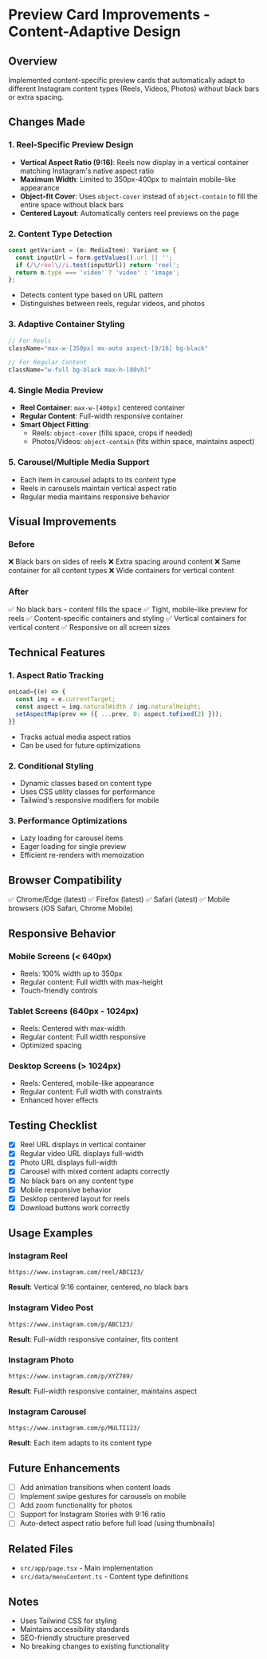 # Preview Card Improvements - Content-Adaptive Design

## Overview
Implemented content-specific preview cards that automatically adapt to different Instagram content types (Reels, Videos, Photos) without black bars or extra spacing.

## Changes Made

### 1. **Reel-Specific Preview Design**
- **Vertical Aspect Ratio (9:16)**: Reels now display in a vertical container matching Instagram's native aspect ratio
- **Maximum Width**: Limited to 350px-400px to maintain mobile-like appearance
- **Object-fit Cover**: Uses `object-cover` instead of `object-contain` to fill the entire space without black bars
- **Centered Layout**: Automatically centers reel previews on the page

### 2. **Content Type Detection**
```typescript
const getVariant = (m: MediaItem): Variant => {
  const inputUrl = form.getValues().url || '';
  if (/\/reel\//i.test(inputUrl)) return 'reel';
  return m.type === 'video' ? 'video' : 'image';
};
```
- Detects content type based on URL pattern
- Distinguishes between reels, regular videos, and photos

### 3. **Adaptive Container Styling**
```typescript
// For Reels
className="max-w-[350px] mx-auto aspect-[9/16] bg-black"

// For Regular Content
className="w-full bg-black max-h-[80vh]"
```

### 4. **Single Media Preview**
- **Reel Container**: `max-w-[400px]` centered container
- **Regular Content**: Full-width responsive container
- **Smart Object Fitting**:
  - Reels: `object-cover` (fills space, crops if needed)
  - Photos/Videos: `object-contain` (fits within space, maintains aspect)

### 5. **Carousel/Multiple Media Support**
- Each item in carousel adapts to its content type
- Reels in carousels maintain vertical aspect ratio
- Regular media maintains responsive behavior

## Visual Improvements

### Before
❌ Black bars on sides of reels
❌ Extra spacing around content
❌ Same container for all content types
❌ Wide containers for vertical content

### After
✅ No black bars - content fills the space
✅ Tight, mobile-like preview for reels
✅ Content-specific containers and styling
✅ Vertical containers for vertical content
✅ Responsive on all screen sizes

## Technical Features

### 1. **Aspect Ratio Tracking**
```typescript
onLoad={(e) => {
  const img = e.currentTarget;
  const aspect = img.naturalWidth / img.naturalHeight;
  setAspectMap(prev => ({ ...prev, 0: aspect.toFixed(2) }));
}}
```
- Tracks actual media aspect ratios
- Can be used for future optimizations

### 2. **Conditional Styling**
- Dynamic classes based on content type
- Uses CSS utility classes for performance
- Tailwind's responsive modifiers for mobile

### 3. **Performance Optimizations**
- Lazy loading for carousel items
- Eager loading for single preview
- Efficient re-renders with memoization

## Browser Compatibility
✅ Chrome/Edge (latest)
✅ Firefox (latest)
✅ Safari (latest)
✅ Mobile browsers (iOS Safari, Chrome Mobile)

## Responsive Behavior

### Mobile Screens (< 640px)
- Reels: 100% width up to 350px
- Regular content: Full width with max-height
- Touch-friendly controls

### Tablet Screens (640px - 1024px)
- Reels: Centered with max-width
- Regular content: Full width responsive
- Optimized spacing

### Desktop Screens (> 1024px)
- Reels: Centered, mobile-like appearance
- Regular content: Full width with constraints
- Enhanced hover effects

## Testing Checklist
- [x] Reel URL displays in vertical container
- [x] Regular video URL displays full-width
- [x] Photo URL displays full-width
- [x] Carousel with mixed content adapts correctly
- [x] No black bars on any content type
- [x] Mobile responsive behavior
- [x] Desktop centered layout for reels
- [x] Download buttons work correctly

## Usage Examples

### Instagram Reel
```
https://www.instagram.com/reel/ABC123/
```
**Result**: Vertical 9:16 container, centered, no black bars

### Instagram Video Post
```
https://www.instagram.com/p/ABC123/
```
**Result**: Full-width responsive container, fits content

### Instagram Photo
```
https://www.instagram.com/p/XYZ789/
```
**Result**: Full-width responsive container, maintains aspect

### Instagram Carousel
```
https://www.instagram.com/p/MULTI123/
```
**Result**: Each item adapts to its content type

## Future Enhancements
- [ ] Add animation transitions when content loads
- [ ] Implement swipe gestures for carousels on mobile
- [ ] Add zoom functionality for photos
- [ ] Support for Instagram Stories with 9:16 ratio
- [ ] Auto-detect aspect ratio before full load (using thumbnails)

## Related Files
- `src/app/page.tsx` - Main implementation
- `src/data/menuContent.ts` - Content type definitions

## Notes
- Uses Tailwind CSS for styling
- Maintains accessibility standards
- SEO-friendly structure preserved
- No breaking changes to existing functionality
